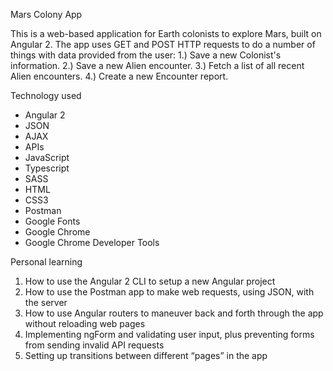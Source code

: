 Mars Colony App

This is a web-based application for Earth colonists to explore Mars, built on Angular 2. The app uses GET and POST HTTP requests to do a number of things with data provided from the user: 1.) Save a new Colonist's information. 2.) Save a new Alien encounter. 3.) Fetch a list of all recent Alien encounters. 4.) Create a new Encounter report.

Technology used

* Angular 2
* JSON
* AJAX
* APIs
* JavaScript
* Typescript
* SASS
* HTML
* CSS3
* Postman 
* Google Fonts
* Google Chrome
* Google Chrome Developer Tools


Personal learning

1. How to use the Angular 2 CLI to setup a new Angular project
2. How to use the Postman app to make web requests, using JSON, with the server
3. How to use Angular routers to maneuver back and forth through the app without reloading web pages
4. Implementing ngForm and validating user input, plus preventing forms from sending invalid API requests
5. Setting up transitions between different “pages” in the app 
